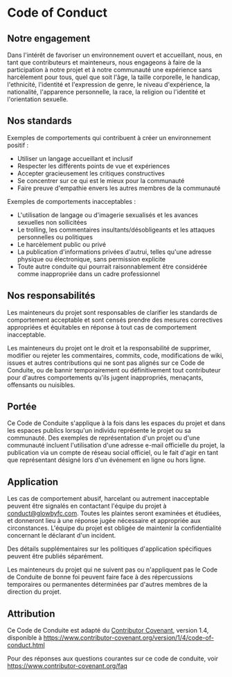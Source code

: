 # Code of Conduct

## Notre engagement

Dans l'intérêt de favoriser un environnement ouvert et accueillant, nous, en tant que contributeurs et mainteneurs, nous engageons à faire de la participation à notre projet et à notre communauté une expérience sans harcèlement pour tous, quel que soit l'âge, la taille corporelle, le handicap, l'ethnicité, l'identité et l'expression de genre, le niveau d'expérience, la nationalité, l'apparence personnelle, la race, la religion ou l'identité et l'orientation sexuelle.

## Nos standards

Exemples de comportements qui contribuent à créer un environnement positif :

* Utiliser un langage accueillant et inclusif
* Respecter les différents points de vue et expériences
* Accepter gracieusement les critiques constructives
* Se concentrer sur ce qui est le mieux pour la communauté
* Faire preuve d'empathie envers les autres membres de la communauté

Exemples de comportements inacceptables :

* L'utilisation de langage ou d'imagerie sexualisés et les avances sexuelles non sollicitées
* Le trolling, les commentaires insultants/désobligeants et les attaques personnelles ou politiques
* Le harcèlement public ou privé
* La publication d'informations privées d'autrui, telles qu'une adresse physique ou électronique, sans permission explicite
* Toute autre conduite qui pourrait raisonnablement être considérée comme inappropriée dans un cadre professionnel

## Nos responsabilités

Les mainteneurs du projet sont responsables de clarifier les standards de comportement acceptable et sont censés prendre des mesures correctives appropriées et équitables en réponse à tout cas de comportement inacceptable.

Les mainteneurs du projet ont le droit et la responsabilité de supprimer, modifier ou rejeter les commentaires, commits, code, modifications de wiki, issues et autres contributions qui ne sont pas alignés sur ce Code de Conduite, ou de bannir temporairement ou définitivement tout contributeur pour d'autres comportements qu'ils jugent inappropriés, menaçants, offensants ou nuisibles.

## Portée

Ce Code de Conduite s'applique à la fois dans les espaces du projet et dans les espaces publics lorsqu'un individu représente le projet ou sa communauté. Des exemples de représentation d'un projet ou d'une communauté incluent l'utilisation d'une adresse e-mail officielle du projet, la publication via un compte de réseau social officiel, ou le fait d'agir en tant que représentant désigné lors d'un événement en ligne ou hors ligne.

## Application

Les cas de comportement abusif, harcelant ou autrement inacceptable peuvent être signalés en contactant l'équipe du projet à conduct@glowbyfc.com. Toutes les plaintes seront examinées et étudiées, et donneront lieu à une réponse jugée nécessaire et appropriée aux circonstances. L'équipe du projet est obligée de maintenir la confidentialité concernant le déclarant d'un incident.

Des détails supplémentaires sur les politiques d'application spécifiques peuvent être publiés séparément.

Les mainteneurs du projet qui ne suivent pas ou n'appliquent pas le Code de Conduite de bonne foi peuvent faire face à des répercussions temporaires ou permanentes déterminées par d'autres membres de la direction du projet.

## Attribution

Ce Code de Conduite est adapté du [Contributor Covenant][homepage], version 1.4, disponible à https://www.contributor-covenant.org/version/1/4/code-of-conduct.html

[homepage]: https://www.contributor-covenant.org

Pour des réponses aux questions courantes sur ce code de conduite, voir https://www.contributor-covenant.org/faq

